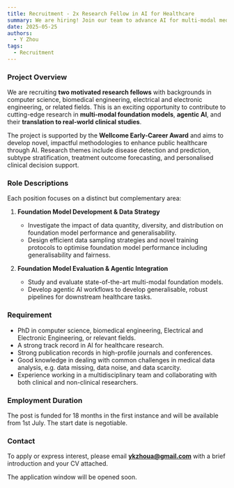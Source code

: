 ```yaml
---
title: Recruitment - 2x Research Fellow in AI for Healthcare 
summary: We are hiring! Join our team to advance AI for multi-modal medical applications.
date: 2025-05-25
authors:
  - Y Zhou
tags:
  - Recruitment
---
```




### Project Overview

We are recruiting **two motivated research fellows** with backgrounds in computer science, biomedical engineering, electrical and electronic engineering, or related fields. This is an exciting opportunity to contribute to cutting-edge research in **multi-modal foundation models**, **agentic AI**, and their **translation to real-world clinical studies**.

The project is supported by the **Wellcome Early-Career Award** and aims to develop novel, impactful methodologies to enhance public healthcare through AI. Research themes include disease detection and prediction, subtype stratification, treatment outcome forecasting, and personalised clinical decision support.

### Role Descriptions

Each position focuses on a distinct but complementary area:

1. **Foundation Model Development & Data Strategy**
   - Investigate the impact of data quantity, diversity, and distribution on foundation model performance and generalisability.
   - Design efficient data sampling strategies and novel training protocols to optimise foundation model performance including generalisability and fairness.

2. **Foundation Model Evaluation & Agentic Integration**
   - Study and evaluate state-of-the-art multi-modal foundation models.
   - Develop agentic AI workflows to develop generalisable, robust pipelines for downstream healthcare tasks.


### Requirement

- PhD in computer science, biomedical engineering, Electrical and Electronic Engineering, or relevant fields.
- A strong track record in AI for healthcare research.
- Strong publication records in high-profile journals and conferences.
- Good knowledge in dealing with common challenges in medical data analysis, e.g. data missing, data noise, and data scarcity.
- Experience working in a multidisciplinary team and collaborating with both clinical and non-clinical researchers.


### Employment Duration

The post is funded for 18 months in the first instance and will be available from 1st July. The start date is negotiable.



### Contact

To apply or express interest, please email **ykzhoua@gmail.com** with a brief introduction and your CV attached.

The application window will be opened soon.
